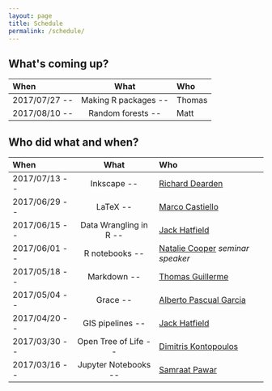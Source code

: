 ```yaml
---
layout: page
title: Schedule
permalink: /schedule/
---
```


## What's coming up?

| When          | What                 | Who                   |
|:--------------|:-------------------:|:-----------------------|
| 2017/07/27   -- |    Making R packages -- | Thomas  |
| 2017/08/10   -- |    Random forests -- | Matt  |



## Who did what and when?

| When          | What                 | Who                   |
|:--------------|:-------------------:|:-----------------------|
| 2017/07/13   -- |   Inkscape   -- | [Richard Dearden](mailto:r.dearden14@imperial.ac.uk)   |
| 2017/06/29   -- |   LaTeX   -- | [Marco Castiello](mailto:m.castiello13@imperial.ac.uk)   |
| 2017/06/15   -- |   Data Wrangling in R   -- | [Jack Hatfield](mailto:jack.hatfield12@imperial.ac.uk)   |
| 2017/06/01   -- |   R notebooks   -- | [Natalie Cooper](http://nhcooper123.github.io/) *seminar speaker*   |
| 2017/05/18   -- |   Markdown  -- | [Thomas Guillerme](http://tguillerme.github.io/)   |
| 2017/05/04   -- |   Grace   -- | [Alberto Pascual Garcia](mailto:alberto.pascual.garcia@gmail.com)   |
| 2017/04/20   -- |   GIS pipelines   -- | [Jack Hatfield](mailto:jack.hatfield12@imperial.ac.uk)   |
| 2017/03/30   -- |   Open Tree of Life   -- | [Dimitris Kontopoulos](https://github.com/dgkontopoulos)   |
| 2017/03/16   -- |   Jupyter Notebooks  -- | [Samraat Pawar](http://www.imperial.ac.uk/people/s.pawar)          |
